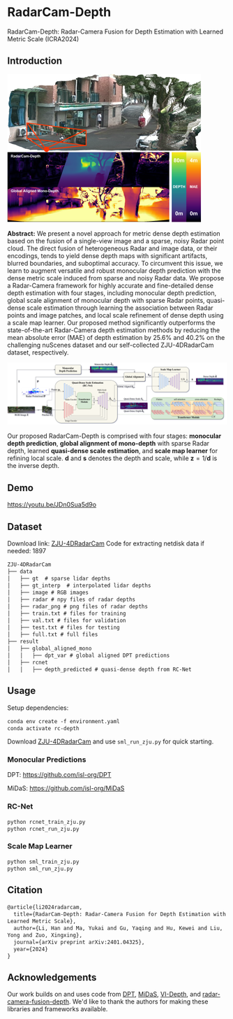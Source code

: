 # RadarCam-Depth

RadarCam-Depth: Radar-Camera Fusion for Depth Estimation with Learned Metric Scale (ICRA2024)

## Introduction

<img src="assets/cover.png" alt="cover" style="zoom:50%;" />

**Abstract:** We present a novel approach for metric dense depth estimation based on the fusion of a single-view image and a sparse, noisy Radar point cloud. The direct fusion of heterogeneous Radar and image data, or their encodings, tends to yield dense depth maps with significant artifacts, blurred boundaries, and suboptimal accuracy. To circumvent this issue, we learn to augment versatile and robust monocular depth prediction with the dense metric scale induced from sparse and noisy Radar data. We propose a Radar-Camera framework for highly accurate and fine-detailed dense depth estimation with four stages, including monocular depth prediction, global scale alignment of monocular depth with sparse Radar points, quasi-dense scale estimation through learning the association between Radar points and image patches, and local scale refinement of dense depth using a scale map learner. Our proposed method significantly outperforms the state-of-the-art Radar-Camera depth estimation methods by reducing the mean absolute error (MAE) of depth estimation by 25.6% and 40.2% on the challenging nuScenes dataset and our self-collected ZJU-4DRadarCam dataset, respectively.



![pipeline](assets/pipeline.png)

Our proposed RadarCam-Depth is comprised with four stages: **monocular depth prediction**, **global alignment of mono-depth** with sparse Radar depth, learned **quasi-dense scale estimation**, and **scale map learner** for refining local scale. $\mathbf{d}$ and $\mathbf{s}$ denotes the depth and scale, while $\mathbf{z}=1/\mathbf{d}$ is the inverse depth.

## Demo

https://youtu.be/JDn0Sua5d9o

## Dataset

Download link: [ZJU-4DRadarCam](https://pan.baidu.com/s/1owUFYBisYJGkibHPRhkntg?pwd=1897)
Code for extracting netdisk data if needed: 1897

```
ZJU-4DRadarCam
├── data
│   ├── gt  # sparse lidar depths
│   ├── gt_interp  # interpolated lidar depths
│   ├── image # RGB images
│   ├── radar # npy files of radar depths
│   ├── radar_png # png files of radar depths
│   ├── train.txt # files for training
│   ├── val.txt # files for validation
│   ├── test.txt # files for testing
│   ├── full.txt # full files
├── result
│   ├── global_aligned_mono
│   │   ├── dpt_var # global aligned DPT predictions
│   ├── rcnet
│   │   ├── depth_predicted # quasi-dense depth from RC-Net
```

## Usage

Setup dependencies:

```
conda env create -f environment.yaml
conda activate rc-depth
```

Download [ZJU-4DRadarCam](https://pan.baidu.com/s/1owUFYBisYJGkibHPRhkntg?pwd=1897) and use `sml_run_zju.py` for quick starting.

### Monocular Predictions
DPT:
https://github.com/isl-org/DPT

MiDaS:
https://github.com/isl-org/MiDaS

### RC-Net

```
python rcnet_train_zju.py
python rcnet_run_zju.py
```

### Scale Map Learner

```
python sml_train_zju.py
python sml_run_zju.py
```

## Citation

```
@article{li2024radarcam,
  title={RadarCam-Depth: Radar-Camera Fusion for Depth Estimation with Learned Metric Scale},
  author={Li, Han and Ma, Yukai and Gu, Yaqing and Hu, Kewei and Liu, Yong and Zuo, Xingxing},
  journal={arXiv preprint arXiv:2401.04325},
  year={2024}
}
```

## Acknowledgements

Our work builds on and uses code from [DPT](https://github.com/isl-org/DPT), [MiDaS](https://github.com/isl-org/MiDaS), [VI-Depth](https://github.com/isl-org/VI-Depth), and [radar-camera-fusion-depth](https://github.com/nesl/radar-camera-fusion-depth). We'd like to thank the authors for making these libraries and frameworks available.

